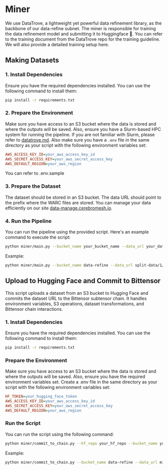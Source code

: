 # Miner

We use DataTrove, a lightweight yet powerful data refinement library, as the backbone of our data-refine subnet. The miner is responsible for training the data refinement model and submitting it to Huggingface 🤗. You can refer to the training document from the DataTrove repo for the training guideline. We will also provide a detailed training setup here.

## Making Datasets

### 1. Install Dependencies
Ensure you have the required dependencies installed. You can use the following command to install them:
```bash
pip install -r requirements.txt
```

### 2. Prepare the Environment
Make sure you have access to an S3 bucket where the data is stored and where the outputs will be saved. Also, ensure you have a Slurm-based HPC system for running the pipeline.
If you are not familiar with Slurm, please refer to [datatrove.md](datatrove.md).
Also make sure you have a `.env` file in the same directory as your script with the following environment variables set:
```ini
AWS_ACCESS_KEY_ID=your_aws_access_key_id
AWS_SECRET_ACCESS_KEY=your_aws_secret_access_key
AWS_DEFAULT_REGION=your_aws_region
```
You can refer to .env.sample
### 3. Prepare the Dataset
The dataset should be stored in an S3 bucket. The data URL should point to the prefix where the WARC files are stored.
You can manage your data efficiently on our site [data-manage.cerebromesh.io](https://data-manage.cerebromesh.io).

### 4. Run the Pipeline
You can run the pipeline using the provided script. Here's an example command to execute the script:
```bash
python miner/main.py --bucket_name your_bucket_name --data_url your_data_url [--total_tasks total_task] [--cpus_per_task your_cpus_number] [--limit limit_per_task]
```
Example:
```bash
python miner/main.py --bucket_name data-refine --data_url split-data/1/warc --total_tasks 4 --cpus_per_task 32 --limit 100
```


## Upload to Hugging Face and Commit to Bittensor
This script uploads a dataset from an S3 bucket to Hugging Face and commits the dataset URL to the Bittensor subtensor chain. It handles environment variables, S3 operations, dataset transformations, and Bittensor chain interactions.

### 1. Install Dependencies
Ensure you have the required dependencies installed. You can use the following command to install them:
```bash
pip install -r requirements.txt
```

### Prepare the Environment
Make sure you have access to an S3 bucket where the data is stored and where the outputs will be saved. Also, ensure you have the required environment variables set. Create a .env file in the same directory as your script with the following environment variables set:
```ini
HF_TOKEN=your_hugging_face_token
AWS_ACCESS_KEY_ID=your_aws_access_key_id
AWS_SECRET_ACCESS_KEY=your_aws_secret_access_key
AWS_DEFAULT_REGION=your_aws_region
```
### Run the Script
You can run the script using the following command:

```bash
python miner/commit_to_chain.py --hf_repo your_hf_repo --bucket_name your_bucket_name --data_url your_data_url --wallet.name wallet_name --wallet.hotkey wallet_hotkey
```
Example:
```bash
python miner/commit_to_chain.py --bucket_name data-refine --data_url minhash/deduped_output --hf_repo cerebromesh/data-refine --wallet.name miner --wallet.hotky default
```